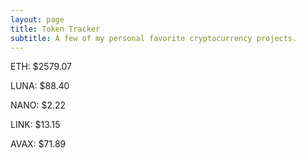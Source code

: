 ```yaml
---
layout: page
title: Token Tracker
subtitle: A few of my personal favorite cryptocurrency projects.
---
```


<!--BEGINCRYPTOINPUT-->
ETH: $2579.07

LUNA: $88.40

NANO: $2.22

LINK: $13.15

AVAX: $71.89

<!--ENDCRYPTOINPUT-->
